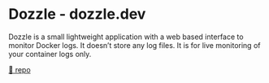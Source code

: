 # Dozzle - dozzle.dev

Dozzle is a small lightweight application with a web based interface to monitor Docker logs. It doesn’t store any log files. It is for live monitoring of your container logs only.

[🔗 repo](https://github.com/amir20/dozzle)
